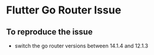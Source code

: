 # Flutter Go Router Issue

## To reproduce the issue

- switch the go router versions between 14.1.4 and 12.1.3
